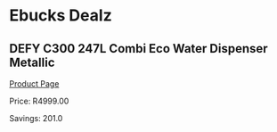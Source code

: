 
# Ebucks Dealz
## DEFY C300 247L Combi Eco Water Dispenser Metallic
[Product Page](https://www.ebucks.com/web/shop/productSelected.do?prodId=479873570&catId=704986856)

Price: R4999.00

Savings: 201.0


	